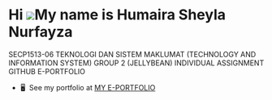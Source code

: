 Hi ![](https://user-images.githubusercontent.com/18350557/176309783-0785949b-9127-417c-8b55-ab5a4333674e.gif)My name is Humaira Sheyla Nurfayza
===============================================================================================================================================

SECP1513-06 TEKNOLOGI DAN SISTEM MAKLUMAT (TECHNOLOGY AND INFORMATION SYSTEM) GROUP 2 (JELLYBEAN) INDIVIDUAL ASSIGNMENT GITHUB E-PORTFOLIO

*   🖥️  See my portfolio at [MY E-PORTFOLIO](http://https://github.com/sheylafyz/sheylafyz.github.io)
